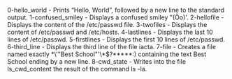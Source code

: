 0-hello_world - Prints “Hello, World”, followed by a new line to the standard output.
1-confused_smiley - Displays a confused smiley "(Ôo)'.
2-hellofile - Displays the content of the /etc/passwd file.
3-twofiles - Displays the content of /etc/passwd and /etc/hosts.
4-lastlines - Displays the last 10 lines of /etc/passwd.
5-firstlines - Displays the first 10 lines of /etc/passwd.
6-third_line - Displays the third line of the file iacta.
7-file - Creates a file named exactly \*\\'"Best School"\'\\*$\?\*\*\*\*\*:) containing the text Best School ending by a new line.
8-cwd_state - Writes into the file ls_cwd_content the result of the command ls -la.
